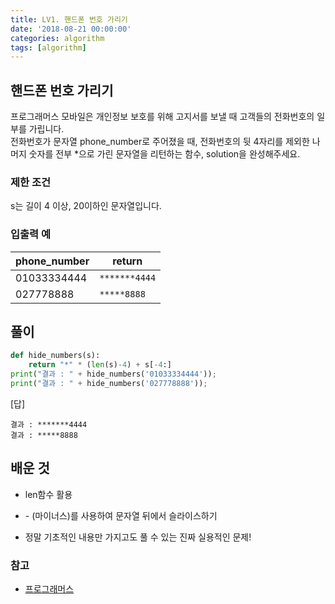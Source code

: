 ```yaml
---
title: LV1. 핸드폰 번호 가리기
date: '2018-08-21 00:00:00'
categories: algorithm
tags: [algorithm]
---
```


## 핸드폰 번호 가리기

프로그래머스 모바일은 개인정보 보호를 위해 고지서를 보낼 때 고객들의 전화번호의 일부를 가립니다.  
전화번호가 문자열 phone_number로 주어졌을 때, 전화번호의 뒷 4자리를 제외한 나머지 숫자를 전부 *으로 가린 문자열을 리턴하는 함수, solution을 완성해주세요.

### 제한 조건

s는 길이 4 이상, 20이하인 문자열입니다.

### 입출력 예

| phone_number | return        |
|--------------|---------------|
| 01033334444  | `*******4444` |
| 027778888    | `*****8888`   |

## 풀이

```python
def hide_numbers(s):
	return "*" * (len(s)-4) + s[-4:]
print("결과 : " + hide_numbers('01033334444'));
print("결과 : " + hide_numbers('027778888'));
```

[답]
```
결과 : *******4444
결과 : *****8888
```

## 배운 것

* len함수 활용

* \- (마이너스)를 사용하여 문자열 뒤에서 슬라이스하기

* 정말 기초적인 내용만 가지고도 풀 수 있는 진짜 실용적인 문제!

### 참고

* [프로그래머스](https://programmers.co.kr/learn/courses/30/lessons/12948?language=python3)



